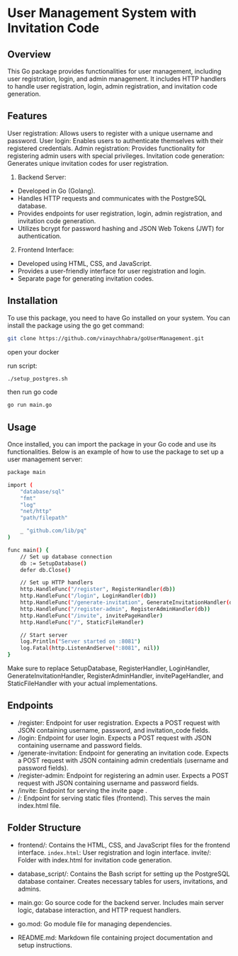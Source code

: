 # User Management System with Invitation Code

## Overview

This Go package provides functionalities for user management, including user registration, login, and admin management. It includes HTTP handlers to handle user registration, login, admin registration, and invitation code generation.

## Features

User registration: Allows users to register with a unique username and password.
User login: Enables users to authenticate themselves with their registered credentials.
Admin registration: Provides functionality for registering admin users with special privileges.
Invitation code generation: Generates unique invitation codes for user registration.

1) Backend Server:

- Developed in Go (Golang).
- Handles HTTP requests and communicates with the PostgreSQL database.
- Provides endpoints for user registration, login, admin registration, and invitation code generation.
- Utilizes bcrypt for password hashing and JSON Web Tokens (JWT) for authentication.

2) Frontend Interface:

- Developed using HTML, CSS, and JavaScript.
- Provides a user-friendly interface for user registration and login.
- Separate page for generating invitation codes.



## Installation

To use this package, you need to have Go installed on your system. You can install the package using the go get command:

```bash
git clone https://github.com/vinaychhabra/goUserManagement.git
```
open your docker

run script:
```bash 
./setup_postgres.sh
```
then run go code
```bash
go run main.go
```
## Usage

Once installed, you can import the package in your Go code and use its functionalities. Below is an example of how to use the package to set up a user management server:

```bash
package main

import (
	"database/sql"
	"fmt"
	"log"
	"net/http"
	"path/filepath"

	_ "github.com/lib/pq"
)

func main() {
	// Set up database connection
	db := SetupDatabase()
	defer db.Close()

	// Set up HTTP handlers
	http.HandleFunc("/register", RegisterHandler(db))
	http.HandleFunc("/login", LoginHandler(db))
	http.HandleFunc("/generate-invitation", GenerateInvitationHandler(db))
	http.HandleFunc("/register-admin", RegisterAdminHandler(db))
	http.HandleFunc("/invite", invitePageHandler)
	http.HandleFunc("/", StaticFileHandler)

	// Start server
	log.Println("Server started on :8081")
	log.Fatal(http.ListenAndServe(":8081", nil))
}

```
Make sure to replace SetupDatabase, RegisterHandler, LoginHandler, GenerateInvitationHandler, RegisterAdminHandler, invitePageHandler, and StaticFileHandler with your actual implementations.

## Endpoints

- /register: Endpoint for user registration. Expects a POST request with JSON containing username, password, and invitation_code fields.
- /login: Endpoint for user login. Expects a POST request with JSON containing username and password fields.
- /generate-invitation: Endpoint for generating an invitation code. Expects a POST request with JSON containing admin credentials (username and password fields).
- /register-admin: Endpoint for registering an admin user. Expects a POST request with JSON containing username and password fields.
- /invite: Endpoint for serving the invite page .
- /: Endpoint for serving static files (frontend). This serves the main index.html file.

## Folder Structure

- frontend/:
Contains the HTML, CSS, and JavaScript files for the frontend interface.
`index.html`: User registration and login interface.
invite/: Folder with index.html for invitation code generation.
- database_script/:
Contains the Bash script for setting up the PostgreSQL database container.
Creates necessary tables for users, invitations, and admins.

- main.go:
Go source code for the backend server.
Includes main server logic, database interaction, and HTTP request handlers.

- go.mod:
Go module file for managing dependencies.

- README.md:
Markdown file containing project documentation and setup instructions.